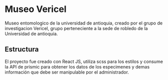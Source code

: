 # Museo Vericel

Museo entomologico de la universidad de antioquia, creado por el grupo de investigacion Vericel, grupo perteneciente a la sede de robledo de la Universidad de antioquia.

## Estructura

El proyecto fue creado con React JS, utiliza scss para los estilos y consume la API de prismic para obtener los datos de los especimenes y demas información que debe ser manipulable por el administrador.
